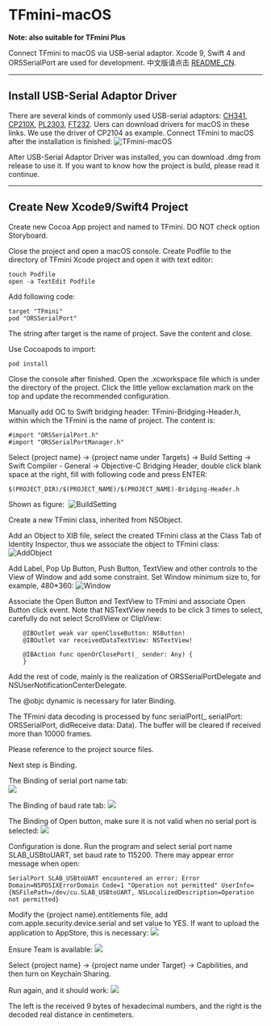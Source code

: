 # TFmini-macOS
**Note: also suitable for TFmini Plus**

Connect TFmini to macOS via USB-serial adaptor. Xcode 9, Swift 4 and ORSSerialPort are used for development. 中文版请点击 [README_CN](/README_CN.md).      


---
## Install USB-Serial Adaptor Driver  

There are several kinds of commonly used USB-serial adaptors: [CH341](http://www.wch.cn/download/CH341SER_MAC_ZIP.html), [CP210X](https://www.silabs.com/products/development-tools/software/usb-to-uart-bridge-vcp-drivers), [PL2303](http://www.prolific.com.tw/US/ShowProduct.aspx?p_id=229&pcid=41), [FT232](http://www.ftdichip.com/Drivers/VCP.htm). Uers can download drivers for macOS in these links. We use the driver of CP2104 as example. Connect TFmini to macOS after the installation is finished: 
![TFmini-macOS](/Assets/TFmini-macOS.jpg)   

After USB-Serial Adaptor Driver was installed, you can download .dmg from release to use it. If you want to know how the project is build, please read it continue.     


--- 
## Create New Xcode9/Swift4 Project
  
Create new Cocoa App project and named to TFmini. DO NOT check option Storyboard.  

Close the project and open a macOS console. Create Podfile to the directory of TFmini Xcode project and open it with text editor:
```
touch Podfile
open -a TextEdit Podfile
```

Add following code: 
```
target "TFmini"
pod "ORSSerialPort"
```
The string after target is the name of project. Save the content and close.  

Use Cocoapods to import:
```
pod install
```

Close the console after finished. Open the .xcworkspace file which is under the directory of the project. Click the little yellow exclamation mark on the top and update the recommended configuration.

Manually add OC to Swift bridging header: TFmini-Bridging-Header.h, within which the TFmini is the name of project. The content is:
```
#import "ORSSerialPort.h"
#import "ORSSerialPortManager.h"
```

Select {project name} -> {project name under Targets} -> Build Setting -> Swift Compiler - General -> Objective-C Bridging Header, double click blank space at the right, fill with following code and press ENTER: 
```
$(PROJECT_DIR)/$(PROJECT_NAME)/$(PROJECT_NAME)-Bridging-Header.h
```
Shown as figure:  
![BuildSetting](/Assets/BuildSetting.jpg) 

Create a new TFmini class, inherited from NSObject.

Add an Object to XIB file, select the created TFmini class at the Class Tab of Identity Inspector, thus we associate the object to TFmini class:
![AddObject](/Assets/AddObject.jpg) 

Add Label, Pop Up Button, Push Button, TextView and other controls to the View of Window and add some constraint. Set Window minimum size to, for example, 480*360:
![Window](/Assets/Window.jpg)  

Associate the Open Button and TextView to TFmini and associate Open Button click event. Note that NSTextView needs to be click 3 times to select, carefully do not select ScrollView or ClipView:
```
    @IBOutlet weak var openCloseButton: NSButton!
    @IBOutlet var receivedDataTextView: NSTextView!
    
    @IBAction func openOrClosePort(_ sender: Any) {
    }
```
Add the rest of code, mainly is the realization of ORSSerialPortDelegate and NSUserNotificationCenterDelegate.

The @objc dynamic is necessary for later Binding.

The TFmini data decoding is processed by func serialPort(_ serialPort: ORSSerialPort, didReceive data: Data). The buffer will be cleared if received more than 10000 frames.

Please reference to the project source files.

Next step is Binding. 

The Binding of serial port name tab:  
![](/Assets/serialBinding.jpg) 

The Binding of baud rate tab:
![](/Assets/baudrateBinding.jpg)  

The Binding of Open button, make sure it is not valid when no serial port is selected:
![](/Assets/openBinding.jpg)  

Configuration is done. Run the program and select serial port name SLAB_USBtoUART, set baud rate to 115200. There may appear error message when open:
```
SerialPort SLAB_USBtoUART encountered an error: Error Domain=NSPOSIXErrorDomain Code=1 "Operation not permitted" UserInfo={NSFilePath=/dev/cu.SLAB_USBtoUART, NSLocalizedDescription=Operation not permitted}
``` 

Modify the {project name}.entitlements file, add com.apple.security.device.serial and set value to YES. If want to upload the application to AppStore, this is necessary:
![](/Assets/entitlement.jpg)

Ensure Team is available:
![](/Assets/team.jpg)

Select {project name} -> {project name under Target} -> Capbilities, and then turn on Keychain Sharing.

Run again, and it should work: 
![](/Assets/TFminiGUI.jpg) 

The left is the received 9 bytes of hexadecimal numbers, and the right is the decoded real distance in centimeters.


